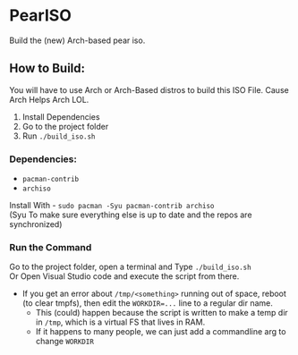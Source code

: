 # PearISO
Build the (new) Arch-based pear iso.

## How to Build:
You will have to use Arch or Arch-Based distros to build this ISO File. Cause Arch Helps Arch LOL.
1. Install Dependencies
2. Go to the project folder
3. Run `./build_iso.sh`

### Dependencies:
* `pacman-contrib`
* `archiso`

Install With - `sudo pacman -Syu pacman-contrib archiso`<br />
(Syu To make sure everything else is up to date and the repos are synchronized)
### Run the Command
Go to the project folder, open a terminal and Type `./build_iso.sh`<br />
Or Open Visual Studio code and execute the script from there.
* If you get an error about `/tmp/<something>` running out of space, reboot (to clear tmpfs), then edit the `WORKDIR=...` line to a regular dir name.
    * This (could) happen because the script is written to make a temp dir in `/tmp`, which is a virtual FS that lives in RAM.
    * If it happens to many people, we can just add a commandline arg to change `WORKDIR`
